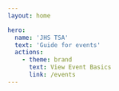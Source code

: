 ```yaml
---
layout: home

hero:
  name: 'JHS TSA'
  text: 'Guide for events'
  actions:
    - theme: brand
      text: View Event Basics
      link: /events
---
```

